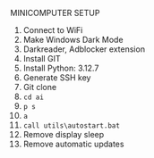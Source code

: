 MINICOMPUTER SETUP

1. Connect to WiFi
2. Make Windows Dark Mode
3. Darkreader, Adblocker extension
4. Install GIT
5. Install Python: 3.12.7
6. Generate SSH key
7. Git clone
8. `cd ai`
9. `p s`
10. `a`
11. `call utils\autostart.bat`
12. Remove display sleep
13. Remove automatic updates
